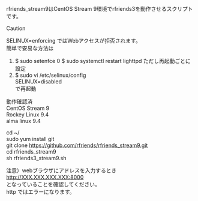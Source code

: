 rfriends_stream9はCentOS Stream 9環境でrfriends3を動作させるスクリプトです。
> [!CAUTION]  
> SELINUX=enforcing ではWebアクセスが拒否されます。  
> 簡単で安易な方法は  
> 1. $ sudo setenfce 0
>    $ sudo systemctl restart lighttpd 
>    ただし再起動ごとに設定  
> 3. $ sudo vi /etc/selinux/config  
>    SELINUX=disabled  
>    で再起動  

動作確認済  
CentOS Stream 9    
Rockey Linux 9.4  
alma linux 9.4  
  
cd ~/  
sudo yum install git  
git clone https://github.com/rfriends/rfriends_stream9.git  
cd rfriends_stream9  
sh rfriends3_stream9.sh  

注意）webブラウザにアドレスを入力するとき  
http://XXX.XXX.XXX.XXX:8000  
となっていることを確認してください。  
http ではエラーになります。
